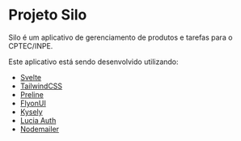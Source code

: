 # Projeto Silo

Silo é um aplicativo de gerenciamento de produtos e tarefas para o CPTEC/INPE.

Este aplicativo está sendo desenvolvido utilizando:

- [Svelte](https://svelte.dev/)
- [TailwindCSS](https://tailwindcss.com/)
- [Preline](https://preline.co/)
- [FlyonUI](https://flyonui.com/)
- [Kysely](https://kysely.dev/)
- [Lucia Auth](https://lucia-auth.com/)
- [Nodemailer](https://www.nodemailer.com/)
